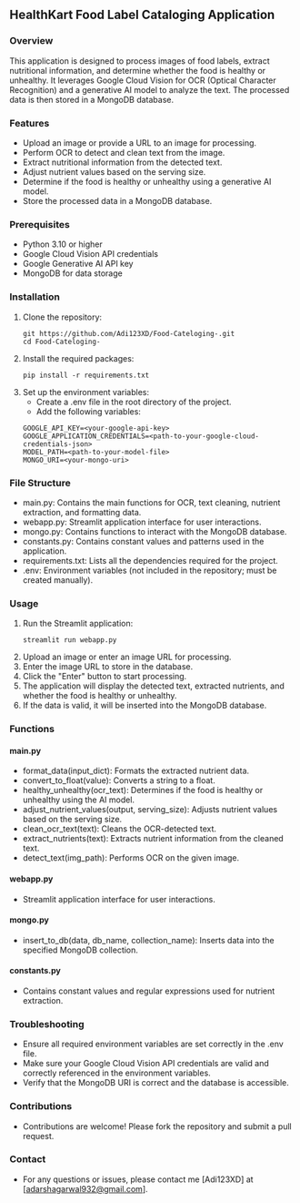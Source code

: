 ## HealthKart Food Label Cataloging Application
### Overview
This application is designed to process images of food labels, extract nutritional information, and determine whether the food is healthy or unhealthy. It leverages Google Cloud Vision for OCR (Optical Character Recognition) and a generative AI model to analyze the text. The processed data is then stored in a MongoDB database.
### Features
- Upload an image or provide a URL to an image for processing.
- Perform OCR to detect and clean text from the image.
- Extract nutritional information from the detected text.
- Adjust nutrient values based on the serving size.
- Determine if the food is healthy or unhealthy using a generative AI model.
- Store the processed data in a MongoDB database.
### Prerequisites
- Python 3.10 or higher
- Google Cloud Vision API credentials
- Google Generative AI API key
- MongoDB for data storage
### Installation
1. Clone the repository:
    ```
    git https://github.com/Adi123XD/Food-Cateloging-.git
    cd Food-Cateloging-
   ```
2. Install the required packages:
    ```
    pip install -r requirements.txt
    ```
3. Set up the environment variables:
   - Create a .env file in the root directory of the project.
   - Add the following variables:
    ```
    GOOGLE_API_KEY=<your-google-api-key>
    GOOGLE_APPLICATION_CREDENTIALS=<path-to-your-google-cloud-credentials-json>
    MODEL_PATH=<path-to-your-model-file>
    MONGO_URI=<your-mongo-uri>
    ```
### File Structure
- main.py: Contains the main functions for OCR, text cleaning, nutrient extraction, and formatting data.
- webapp.py: Streamlit application interface for user interactions.
- mongo.py: Contains functions to interact with the MongoDB database.
- constants.py: Contains constant values and patterns used in the application.
- requirements.txt: Lists all the dependencies required for the project.
- .env: Environment variables (not included in the repository; must be created manually).
### Usage
1. Run the Streamlit application:
    ```
    streamlit run webapp.py
    ```
2. Upload an image or enter an image URL for processing.
3. Enter the image URL to store in the database.
4. Click the "Enter" button to start processing.
5. The application will display the detected text, extracted nutrients, and whether the food is healthy or unhealthy.
6. If the data is valid, it will be inserted into the MongoDB database.
### Functions
#### main.py
- format_data(input_dict): Formats the extracted nutrient data.
- convert_to_float(value): Converts a string to a float.
- healthy_unhealthy(ocr_text): Determines if the food is healthy or unhealthy using the AI model.
- adjust_nutrient_values(output, serving_size): Adjusts nutrient values based on the serving size.
- clean_ocr_text(text): Cleans the OCR-detected text.
- extract_nutrients(text): Extracts nutrient information from the cleaned text.
- detect_text(img_path): Performs OCR on the given image.
#### webapp.py
- Streamlit application interface for user interactions.
#### mongo.py
- insert_to_db(data, db_name, collection_name): Inserts data into the specified MongoDB collection.
#### constants.py
- Contains constant values and regular expressions used for nutrient extraction.
### Troubleshooting
- Ensure all required environment variables are set correctly in the .env file.
- Make sure your Google Cloud Vision API credentials are valid and correctly referenced in the environment variables.
- Verify that the MongoDB URI is correct and the database is accessible.
### Contributions
- Contributions are welcome! Please fork the repository and submit a pull request.
### Contact
- For any questions or issues, please contact me [Adi123XD] at [adarshagarwal932@gmail.com].
